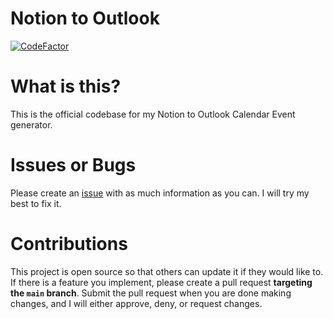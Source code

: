 # Notion to Outlook

[![CodeFactor](https://www.codefactor.io/repository/github/dylandevelops/notion-to-outlook/badge)](https://www.codefactor.io/repository/github/dylandevelops/notion-to-outlook)

# What is this?
This is the official codebase for my Notion to Outlook Calendar Event generator.

# Issues or Bugs
Please create an [issue](https://github.com/DylanDevelops/notion-to-outlook/issues/new) with as much information as you can. I will try my best to fix it.

# Contributions
This project is open source so that others can update it if they would like to. If there is a feature you implement, please create a pull request **targeting the `main` branch**. Submit the pull request when you are done making changes, and I will either approve, deny, or request changes.
